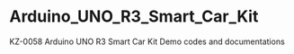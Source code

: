 # Arduino_UNO_R3_Smart_Car_Kit
KZ-0058   Arduino UNO R3 Smart Car Kit Demo codes and documentations
